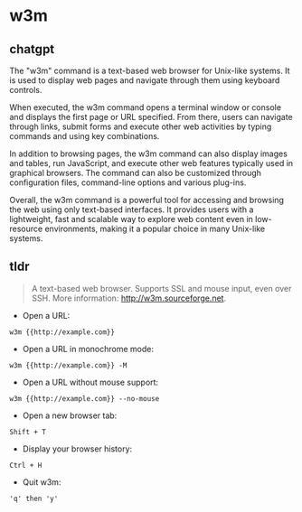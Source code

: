 # w3m 
## chatgpt 
The "w3m" command is a text-based web browser for Unix-like systems. It is used to display web pages and navigate through them using keyboard controls. 

When executed, the w3m command opens a terminal window or console and displays the first page or URL specified. From there, users can navigate through links, submit forms and execute other web activities by typing commands and using key combinations.

In addition to browsing pages, the w3m command can also display images and tables, run JavaScript, and execute other web features typically used in graphical browsers. The command can also be customized through configuration files, command-line options and various plug-ins.

Overall, the w3m command is a powerful tool for accessing and browsing the web using only text-based interfaces. It provides users with a lightweight, fast and scalable way to explore web content even in low-resource environments, making it a popular choice in many Unix-like systems. 

## tldr 
 
> A text-based web browser.
> Supports SSL and mouse input, even over SSH.
> More information: <http://w3m.sourceforge.net>.

- Open a URL:

`w3m {{http://example.com}}`

- Open a URL in monochrome mode:

`w3m {{http://example.com}} -M`

- Open a URL without mouse support:

`w3m {{http://example.com}} --no-mouse`

- Open a new browser tab:

`Shift + T`

- Display your browser history:

`Ctrl + H`

- Quit w3m:

`'q' then 'y'`
